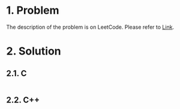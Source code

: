 # 1. Problem

The description of the problem is on LeetCode. Please refer to [Link](https://leetcode.com/problems/reverse-nodes-in-k-group/).

# 2. Solution

## 2.1. C

```c

```

## 2.2. C++

```cpp

```
